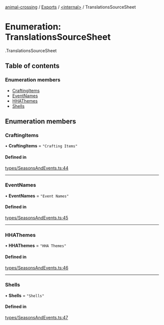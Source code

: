 [animal-crossing](../README.md) / [Exports](../modules.md) / [<internal\>](../modules/internal_.md) / TranslationsSourceSheet

# Enumeration: TranslationsSourceSheet

[<internal>](../modules/internal_.md).TranslationsSourceSheet

## Table of contents

### Enumeration members

- [CraftingItems](internal_.TranslationsSourceSheet-3.md#craftingitems)
- [EventNames](internal_.TranslationsSourceSheet-3.md#eventnames)
- [HHAThemes](internal_.TranslationsSourceSheet-3.md#hhathemes)
- [Shells](internal_.TranslationsSourceSheet-3.md#shells)

## Enumeration members

### CraftingItems

• **CraftingItems** = `"Crafting Items"`

#### Defined in

[types/SeasonsAndEvents.ts:44](https://github.com/Norviah/animal-crossing/blob/3810f6b/module/types/SeasonsAndEvents.ts#L44)

___

### EventNames

• **EventNames** = `"Event Names"`

#### Defined in

[types/SeasonsAndEvents.ts:45](https://github.com/Norviah/animal-crossing/blob/3810f6b/module/types/SeasonsAndEvents.ts#L45)

___

### HHAThemes

• **HHAThemes** = `"HHA Themes"`

#### Defined in

[types/SeasonsAndEvents.ts:46](https://github.com/Norviah/animal-crossing/blob/3810f6b/module/types/SeasonsAndEvents.ts#L46)

___

### Shells

• **Shells** = `"Shells"`

#### Defined in

[types/SeasonsAndEvents.ts:47](https://github.com/Norviah/animal-crossing/blob/3810f6b/module/types/SeasonsAndEvents.ts#L47)

